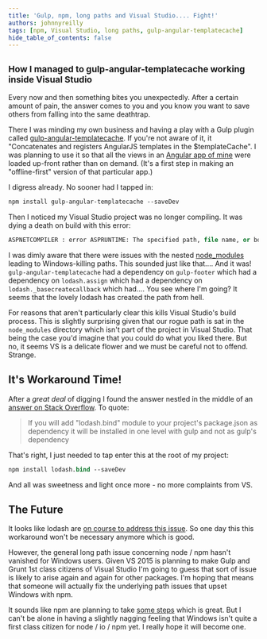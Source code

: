 ```yaml
---
title: 'Gulp, npm, long paths and Visual Studio.... Fight!'
authors: johnnyreilly
tags: [npm, Visual Studio, long paths, gulp-angular-templatecache]
hide_table_of_contents: false
---
```


## <sub>How I managed to gulp-angular-templatecache working inside Visual Studio</sub>

Every now and then something bites you unexpectedly. After a certain amount of pain, the answer comes to you and you know you want to save others from falling into the same deathtrap.

There I was minding my own business and having a play with a Gulp plugin called [gulp-angular-templatecache](https://www.npmjs.com/package/gulp-angular-templatecache). If you're not aware of it, it "Concatenates and registers AngularJS templates in the $templateCache". I was planning to use it so that all the views in an [Angular app of mine](https://github.com/johnnyreilly/proverb-offline) were loaded up-front rather than on demand. (It's a first step in making an "offline-first" version of that particular app.)

I digress already. No sooner had I tapped in:

```ps
npm install gulp-angular-templatecache --saveDev
```

Then I noticed my Visual Studio project was no longer compiling. It was dying a death on build with this error:

```ps
ASPNETCOMPILER : error ASPRUNTIME: The specified path, file name, or both are too long. The fully qualified file name must be less than 260 characters, and the directory name must be less than 248 characters.
```

I was dimly aware that there were issues with the nested [node_modules](https://github.com/joyent/node/issues/6960) leading to Windows-killing paths. This sounded just like that.... And it was! `gulp-angular-templatecache` had a dependency on `gulp-footer` which had a dependency on `lodash.assign` which had a dependency on `lodash._basecreatecallback` which had.... You see where I'm going? It seems that the lovely lodash has created the path from hell.

For reasons that aren't particularly clear this kills Visual Studio's build process. This is slightly surprising given that our rogue path is sat in the `node_modules` directory which isn't part of the project in Visual Studio. That being the case you'd imagine that you could do what you liked there. But no, it seems VS is a delicate flower and we must be careful not to offend. Strange.

## It's Workaround Time!

After a _great deal_ of digging I found the answer nestled in the middle of an [answer on Stack Overflow](http://stackoverflow.com/a/24144479/761388). To quote:

> If you will add "lodash.bind" module to your project's package.json as dependency it will be installed in one level with gulp and not as gulp's dependency

That's right, I just needed to tap enter this at the root of my project:

```ps
npm install lodash.bind --saveDev
```

And all was sweetness and light once more - no more complaints from VS.

## The Future

It looks like lodash are [on course to address this issue](https://github.com/lodash/lodash-cli/issues/23). So one day this this workaround won't be necessary anymore which is good.

However, the general long path issue concerning node / npm hasn't vanished for Windows users. Given VS 2015 is planning to make Gulp and Grunt 1st class citizens of Visual Studio I'm going to guess that sort of issue is likely to arise again and again for other packages. I'm hoping that means that someone will actually fix the underlying path issues that upset Windows with npm.

It sounds like npm are planning to take [some steps](https://github.com/joyent/node/issues/6960#issuecomment-46704998) which is great. But I can't be alone in having a slightly nagging feeling that Windows isn't quite a first class citizen for node / io / npm yet. I really hope it will become one.
